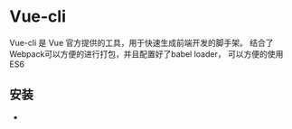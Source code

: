 # Vue-cli

Vue-cli 是 Vue 官方提供的工具，用于快速生成前端开发的脚手架。 结合了Webpack可以方便的进行打包，并且配置好了babel loader， 可以方便的使用ES6

## 安装
* 